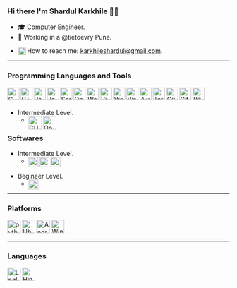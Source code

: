 
### Hi there I'm Shardul Karkhile 👋🏼
  
- 🎓 Computer Engineer.
- 🔭 Working in a @tietoevry Pune.
<!-- - 🔭 Worked in a startup company as a Software Engineer near about 1.4 years. -->
<!-- - 🌱 I’m looking for full-time job opportunity. (Open to work). -->
<!-- - 🔭 I’m currently learning Mathematics (Self paced). -->
- <img align="left" alt="C" height="18px" src="https://api.iconify.design/logos:google-gmail.svg"/> How to reach me:  karkhileshardul@gmail.com.


---

### Programming Languages and Tools

<img align="left" alt="C" height="27px" src="https://api.iconify.design/logos:c.svg" />
<img align="left" alt="C++" height="27px" src="https://api.iconify.design/logos:c-plusplus.svg" />
<img align="left" alt="Java" height="27px" src="https://api.iconify.design/logos:java.svg" />
<!-- <img align="left" alt="python" height="27px" src="https://api.iconify.design/logos:python.svg" /> -->
<img align="left" alt="JavaScript" height="27px" src="https://api.iconify.design/logos:javascript.svg" />
<img align="left" alt="SpringToolSuite" height="27px" src="https://api.iconify.design/bx:bxl-spring-boot.svg" />
<img align="left" alt="OpenGL" height="27px" src="https://api.iconify.design/logos:opengl.svg" />
<img align="left" alt="WebGL" height="27px" src="https://api.iconify.design/simple-icons:webgl.svg" />
<img align="left" alt="Vim" height="27px" src="https://api.iconify.design/logos:vim.svg" />
<img align="left" alt="VisualStudio" height="27px" src="https://api.iconify.design/logos:visual-studio-code.svg" />
<img align="left" alt="VisualStudio" height="27px" src="https://api.iconify.design/logos:visual-studio.svg" />
<img align="left" alt="Aws" height="27px" src="https://api.iconify.design/logos:aws.svg" />
<img align="left" alt="Terminal" height="27px" src="https://api.iconify.design/logos:terminal.svg" />
<img align="left" alt="GitHub" height="27px" src="https://api.iconify.design/logos:github-icon.svg" />
<img align="left" alt="GitLab" height="27px" src="https://api.iconify.design/vscode-icons:file-type-bitbucketpipeline.svg" />
<img align="left" alt="Bitbucket" height="27px" src="https://api.iconify.design/logos:gitlab.svg" />
<br><br>



- Intermediate Level.
  - <img align="left" alt="CUDA" height="30px" src="https://api.iconify.design/vscode-icons:file-type-cuda.svg" /><img align="left" alt="OpenCL" height="30px" src="https://api.iconify.design/vscode-icons:file-type-opencl.svg"/>


### Softwares
- Intermediate Level.
  - <img align="left" alt="KdenLive" height="22px" src="https://api.iconify.design/simple-icons:kdenlive.svg" /><img align="left" alt="Audacity" height="22px" src="https://api.iconify.design/simple-icons:audacity.svg" /><img align="left" alt="PremierPro" height="22px" src="https://api.iconify.design/cib:adobe-premiere.svg" />
<br><br>
- Begineer Level.
  - <img align="left" alt="Blender" height="22px" src="https://api.iconify.design/logos:blender.svg" />

---
### Platforms

<img align="left" alt="python" height="30px" src="https://api.iconify.design/logos:debian.svg" />
<img align="left" alt="Ubuntu" height="30px" src="https://api.iconify.design/logos:ubuntu.svg" />
<img align="left" alt="Android" height="30px" src="https://api.iconify.design/logos:android.svg" />
<img align="left" alt="Windows" height="30px" src="https://api.iconify.design/logos:microsoft-windows.svg" />
<br><br>

---


### Languages
<img align="left" alt="English" height="30px" src="https://api.iconify.design/ri:english-input.svg" />
<img align="left" alt="Hindi and Marathi" height="30px" src="https://api.iconify.design/uil:letter-hindi-a.svg" />

<!--
**karkhileshardul/karkhileshardul** is a ✨ _special_ ✨ repository because its `README.md` (this file) appears on your GitHub profile.

Here are some ideas to get you started:

- 🔭 I’m currently working on ...
- 🌱 I’m currently learning ...
- 👯 I’m looking to collaborate on ...
- 🤔 I’m looking for help with ...
- 💬 Ask me about ...
- 📫 How to reach me: ...
- 😄 Pronouns: ...
- ⚡ Fun fact: ...
-->
